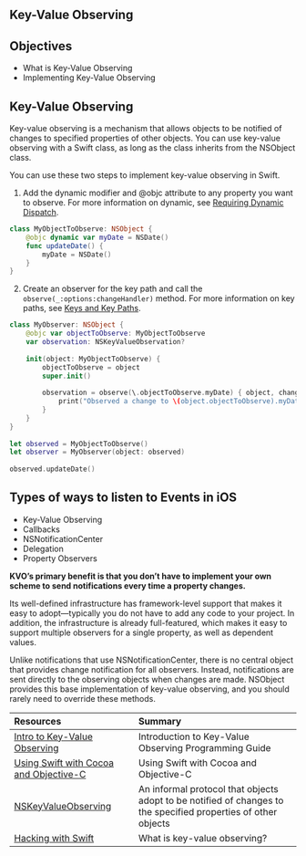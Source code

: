 ## Key-Value Observing

## Objectives 
* What is Key-Value Observing 
* Implementing Key-Value Observing  

## Key-Value Observing 
Key-value observing is a mechanism that allows objects to be notified of changes to specified properties of other objects. You can use key-value observing with a Swift class, as long as the class inherits from the NSObject class. 

You can use these two steps to implement key-value observing in Swift.
1. Add the dynamic modifier and @objc attribute to any property you want to observe. For more information on dynamic, see [Requiring Dynamic Dispatch](https://developer.apple.com/library/content/documentation/Swift/Conceptual/BuildingCocoaApps/InteractingWithObjective-CAPIs.html#//apple_ref/doc/uid/TP40014216-CH4-ID57).  
> 
```swift 
class MyObjectToObserve: NSObject {
    @objc dynamic var myDate = NSDate()
    func updateDate() {
        myDate = NSDate()
    }
}
```
2. Create an observer for the key path and call the ```observe(_:options:changeHandler)``` method. For more information on key paths, see [Keys and Key Paths](https://developer.apple.com/library/content/documentation/Swift/Conceptual/BuildingCocoaApps/InteractingWithObjective-CAPIs.html#//apple_ref/doc/uid/TP40014216-CH4-ID205).  
>
```swift 
class MyObserver: NSObject {
    @objc var objectToObserve: MyObjectToObserve
    var observation: NSKeyValueObservation?
    
    init(object: MyObjectToObserve) {
        objectToObserve = object
        super.init()
        
        observation = observe(\.objectToObserve.myDate) { object, change in
            print("Observed a change to \(object.objectToObserve).myDate, updated to: \(object.objectToObserve.myDate)")
        }
    }
}
 
let observed = MyObjectToObserve()
let observer = MyObserver(object: observed)
 
observed.updateDate()
```

## Types of ways to listen to Events in iOS 
* Key-Value Observing
* Callbacks
* NSNotificationCenter
* Delegation 
* Property Observers 
  
**KVO’s primary benefit is that you don’t have to implement your own scheme to send notifications every time a property changes.** 

Its well-defined infrastructure has framework-level support that makes it easy to adopt—typically you do not have to add any code to your project. In addition, the infrastructure is already full-featured, which makes it easy to support multiple observers for a single property, as well as dependent values.

Unlike notifications that use NSNotificationCenter, there is no central object that provides change notification for all observers. Instead, notifications are sent directly to the observing objects when changes are made. NSObject provides this base implementation of key-value observing, and you should rarely need to override these methods.

|Resources|Summary|
|:-----|:-----|
|[Intro to Key-Value Observing](https://developer.apple.com/library/content/documentation/Cocoa/Conceptual/KeyValueObserving/KeyValueObserving.html)|Introduction to Key-Value Observing Programming Guide|
|[Using Swift with Cocoa and Objective-C](https://developer.apple.com/library/content/documentation/Swift/Conceptual/BuildingCocoaApps/AdoptingCocoaDesignPatterns.html)|Using Swift with Cocoa and Objective-C|
|[NSKeyValueObserving](https://developer.apple.com/documentation/foundation/notifications/nskeyvalueobserving)|An informal protocol that objects adopt to be notified of changes to the specified properties of other objects|
|[Hacking with Swift](https://www.hackingwithswift.com/example-code/language/what-is-key-value-observing)|What is key-value observing?|

